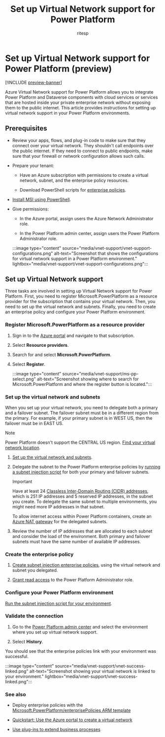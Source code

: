 ﻿---
title: Set up Virtual Network support for Power Platform
description: Learn how to set up Azure Virtual Network support for Power Platform.
ms.date: 2/15/2024
ms.topic: overview
ms.component: pa-admin
ms.subservice: admin
author: ritesp
ms.author: ritesp
search.audienceType: admin
ms.custom: "admin-security"
---

# Set up Virtual Network support for Power Platform (preview)

[!INCLUDE [preview-banner](~/../shared-content/shared/preview-includes/preview-banner.md)]

Azure Virtual Network support for Power Platform allows you to integrate Power Platform and Dataverse components with cloud services or services that are hosted inside your private enterprise network without exposing them to the public internet. This article provides instructions for setting up virtual network support in your Power Platform environments.

## Prerequisites

- Review your apps, flows, and plug-in code to make sure that they connect over your virtual network. They shouldn't call endpoints over the public internet. If they need to connect to public endpoints, make sure that your firewall or network configuration allows such calls.

- Prepare your tenant:

  - Have an Azure subscription with permissions to create a virtual network, subnet, and the enterprise policy resources.

  - Download PowerShell scripts for [enterprise policies](https://github.com/microsoft/PowerApps-Samples/tree/master/powershell/enterprisePolicies).

- [Install MSI using PowerShell](/powershell/scripting/install/installing-powershell).

- Give permissions:

  - In the Azure portal, assign users the Azure Network Administrator role.

  - In the Power Platform admin center, assign users the Power Platform Administrator role.

  :::image type="content" source="media/vnet-support/vnet-support-configurations.png" alt-text="Screenshot that shows the configurations for virtual network support in a Power Platform environment." lightbox="media/vnet-support/vnet-support-configurations.png":::<!-- EDITOR'S NOTE: If you want to use this image, you need to explain it in the body of the text to meet accessibility requirements. -->

## Set up Virtual Network support

Three tasks are involved in setting up Virtual Network support for Power Platform. First, you need to register Microsoft.PowerPlatform as a resource provider for the subscription that contains your virtual network. Then, you need to set up the virtual network and subnets. Finally, you need to create an enterprise policy and configure your Power Platform environment.

### Register Microsoft.PowerPlatform as a resource provider

1. Sign in to the [Azure portal](https://portal.azure.com/) and navigate to that subscription.

1. Select **Resource providers**.

1. Search for and select **Microsoft.PowerPlatform**.

1. Select **Register**.

    :::image type="content" source="media/vnet-support/ms-pp-select.png" alt-text="Screenshot showing where to search for Microsoft.PowerPlatform and where the register button is located.":::<!-- EDITOR'S NOTE: Please recapture this image, with "Microsoft.PowerPlatform" selected and the Register button selectable and called out. -->

### Set up the virtual network and subnets

When you set up your virtual network, you need to delegate both a primary and a failover subnet. The failover subnet must be in a different region from the primary. For example, if your primary subnet is in WEST US, then the failover must be in EAST US.

> [!NOTE]
> Power Platform doesn't support the CENTRAL US region. [Find your virtual network location](https://github.com/microsoft/PowerApps-Samples/blob/master/powershell/enterprisePolicies/SubnetInjection/ValidateVnetLocationForEnterprisePolicy.ps1).

1. [Set up the virtual network and subnets](/azure/virtual-network/manage-subnet-delegation?tabs=manage-subnet-delegation-portal).

1. Delegate the subnet to the Power Platform enterprise policies by [running a subnet injection script](https://github.com/microsoft/PowerApps-Samples/tree/master/powershell/enterprisePolicies#1-setup-virtual-network-for-subnet-injection) for both your primary and failover subnets.

    > [!IMPORTANT]
    > Have at least 24 [Classless Inter-Domain Routing (CIDR) addresses](https://datatracker.ietf.org/doc/html/rfc4632), which is 251 IP addresses and 5 reserved IP addresses, in the subnet you create. To delegate the same subnet to multiple environments, you might need more IP addresses in that subnet.

    To allow internet access within Power Platform containers, create an [Azure NAT gateway](/azure/nat-gateway/nat-overview) for the delegated subnets.

1. Review the number of IP addresses that are allocated to each subnet and consider the load of the environment. Both primary and failover subnets must have the same number of available IP addresses.

### Create the enterprise policy

1. [Create subnet injection enterprise policies](https://github.com/microsoft/PowerApps-Samples/tree/master/powershell/enterprisePolicies#2-create-subnet-injection-enterprise-policy), using the virtual network and subnet you delegated.

1. [Grant read access](customer-managed-key.md#grant-the-power-platform-admin-privilege-to-read-enterprise-policy) to the Power Platform Administrator role.

### Configure your Power Platform environment

[Run the subnet injection script for your environment](https://github.com/microsoft/PowerApps-Samples/tree/master/powershell/enterprisePolicies#7-set-subnet-injection-for-an-environment).

### Validate the connection

1. Go to the [Power Platform admin center](https://aka.ms/ppac) and select the environment where you set up virtual network support.

1. Select **History**.

You should see that the enterprise policies link with your environment was successful.

 :::image type="content" source="media/vnet-support/vnet-success-linked.png" alt-text="Screenshot showing your virtual network is linked to your environment." lightbox="media/vnet-support/vnet-success-linked.png":::

### See also

- Deploy enterprise policies with the [Microsoft.PowerPlatform/enterprisePolicies ARM template](/azure/templates/microsoft.powerplatform/enterprisepolicies?pivots=deployment-language-arm-template)

- [Quickstart: Use the Azure portal to create a virtual network](/azure/virtual-network/quick-create-portal)

- [Use plug-ins to extend business processes](/power-apps/developer/data-platform/plug-ins)
